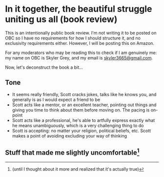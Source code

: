 # In it together, the beautiful struggle uniting us all (book review)

This is an intentionally public book review. I'm not writing it to be posted on
OBC so I have no requirements for how I should structure it, and no exclusivity
requirements either. However, I will be posting this on Amazon.

For any moderators who may be reading this to check if I am genuinely me: my
name on OBC is Skyler Grey, and my email is skyler3665@gmail.com.

Now, let's deconstruct the book a bit...

## Tone

- It seems really friendly, Scott cracks jokes, talks like he knows you, and
  generally is as I would expect a friend to be
- Scott acts like a mentor, or an excellent teacher, pointing out things and
  giving you time to think about them before moving on. The pacing is on-point
- Scott acts like a professional, he's able to artfully express exactly what he
  means unambiguously, which is a very challenging thing to do
- Scott is accepting: no matter your religion, political beliefs, etc. Scott
  makes a point of avoiding excluding your way of thinking

## Stuff that made me slightly uncomfortable[^1]

[^1]: (until I thought about it more and realized that it's actually true)


